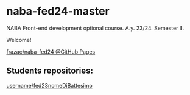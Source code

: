 # naba-fed24-master
NABA Front-end development optional course. A.y. 23/24. Semester II.

Welcome!

[frazac/naba-fed24 @GitHub Pages](https://frazac.github.io/naba-fed24-master/)

## Students repositories:
[username/fed23nomeDiBattesimo](https://username.github.io/NABA-fed23-nomeDiBattesimo/)